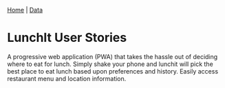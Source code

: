 [Home](/)  |  [Data](/lunchit/data)

# LunchIt User Stories

A progressive web application (PWA) that takes the hassle out of deciding where to eat for lunch.  Simply shake your phone and lunchit will pick the best place to eat lunch based upon preferences and history. Easily access restaurant menu and location information.
